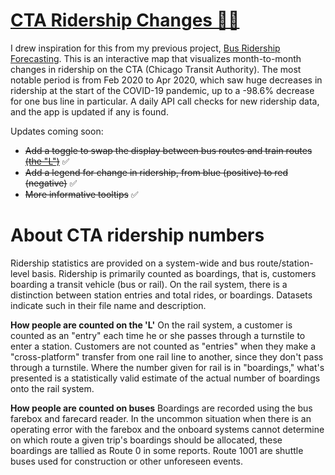 # [CTA Ridership Changes 🚌🚅](https://jbelian.github.io/cta-ridership-changes/)

I drew inspiration for this from my previous project, [Bus Ridership Forecasting](https://github.com/jbelian/WGU-Capstone-Bus-Ridership-Forecasting). This is an interactive map that visualizes month-to-month changes in ridership on the CTA (Chicago Transit Authority). The most notable period is from Feb 2020 to Apr 2020, which saw huge decreases in ridership at the start of the COVID-19 pandemic, up to a -98.6% decrease for one bus line in particular. A daily API call checks for new ridership data, and the app is updated if any is found.

Updates coming soon:
- ~~Add a toggle to swap the display between bus routes and train routes [(the "L")](https://en.wikipedia.org/wiki/Chicago_%22L%22)~~ ✅
- ~~Add a legend for change in ridership, from blue (positive) to red (negative)~~ ✅
- ~~More informative tooltips~~ ✅


# About CTA ridership numbers
Ridership statistics are provided on a system-wide and bus route/station-level basis. Ridership is primarily counted as boardings, that is, customers boarding a transit vehicle (bus or rail).  On the rail system, there is a distinction between station entries and total rides, or boardings. Datasets indicate such in their file name and description.

**How people are counted on the 'L'**
On the rail system, a customer is counted as an "entry" each time he or she passes through a turnstile to enter a station.  Customers are not counted as "entries" when they make a "cross-platform" transfer from one rail line to another, since they don't pass through a turnstile. Where the number given for rail is in "boardings," what's presented is a statistically valid estimate of the actual number of boardings onto the rail system. 

**How people are counted on buses**
Boardings are recorded using the bus farebox and farecard reader. In the uncommon situation when there is an operating error with the farebox and the onboard systems cannot determine on which route a given trip's boardings should be allocated, these boardings are tallied as Route 0 in some reports.  Route 1001 are shuttle buses used for construction or other unforeseen events.
